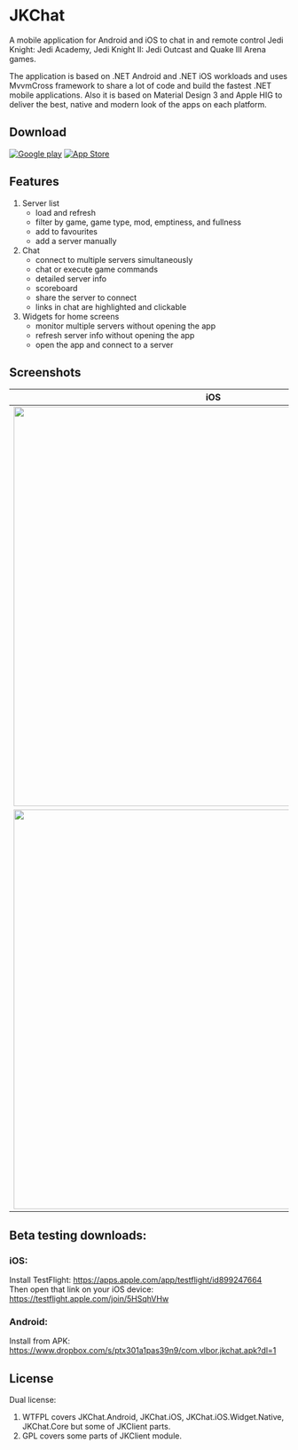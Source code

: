 # JKChat
A mobile application for Android and iOS to chat in and remote control Jedi Knight: Jedi Academy, Jedi Knight II: Jedi Outcast and Quake III Arena games.

The application is based on .NET Android and .NET iOS workloads and uses MvvmCross framework to share a lot of code and build the fastest .NET mobile applications. Also it is based on Material Design 3 and Apple HIG to deliver the best, native and modern look of the apps on each platform.

## Download
[![Google play][2]][1] [![App Store][4]][3]

  [1]: https://play.google.com/store/apps/details?id=com.vlbor.jkchat&hl=en
  [2]: http://i.imgur.com/sJmg9Nj.png (Google play)
  [3]: https://apps.apple.com/app/jkchat/id1545850673
  [4]: http://i.imgur.com/VhwhbFa.png (App Store)

## Features
1. Server list
   - load and refresh
   - filter by game, game type, mod, emptiness, and fullness
   - add to favourites
   - add a server manually
2. Chat
   - connect to multiple servers simultaneously
   - chat or execute game commands
   - detailed server info
   - scoreboard
   - share the server to connect
   - links in chat are highlighted and clickable
3. Widgets for home screens
   - monitor multiple servers without opening the app
   - refresh server info without opening the app
   - open the app and connect to a server

## Screenshots
| iOS | Android |
| --- | --- |
| <img src="https://jkhub.org/uploads/monthly_2023_09/IMG_1730.png.de10248d003eb2b63a4e1c08f7d810a2.png" height="720"/> | <img src="https://jkhub.org/uploads/monthly_2023_09/Screenshot_20230922-042858_JKChatAndroid.png.6680683cf879fab798987deaf5d2fa6d.png" height="720"/> |
| <img src="https://jkhub.org/uploads/monthly_2023_12/image.png.1ab1497dbd2dc6d376200d641e00d744.png" height="720"/> | <img src="https://jkhub.org/uploads/monthly_2023_12/image.png.edceb9e9296c610fc1e766c6c01c9b19.png" height="720"/> |

## Beta testing downloads:
### iOS:
Install TestFlight: https://apps.apple.com/app/testflight/id899247664  
Then open that link on your iOS device: https://testflight.apple.com/join/5HSqhVHw
### Android:
Install from APK: https://www.dropbox.com/s/ptx301a1pas39n9/com.vlbor.jkchat.apk?dl=1

## License
Dual license:
1. WTFPL covers JKChat.Android, JKChat.iOS, JKChat.iOS.Widget.Native, JKChat.Core but some of JKClient parts.
2. GPL covers some parts of JKClient module.